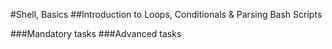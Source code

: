 #Shell, Basics
##Introduction to Loops, Conditionals & Parsing
Bash Scripts

###Mandatory tasks
###Advanced tasks
